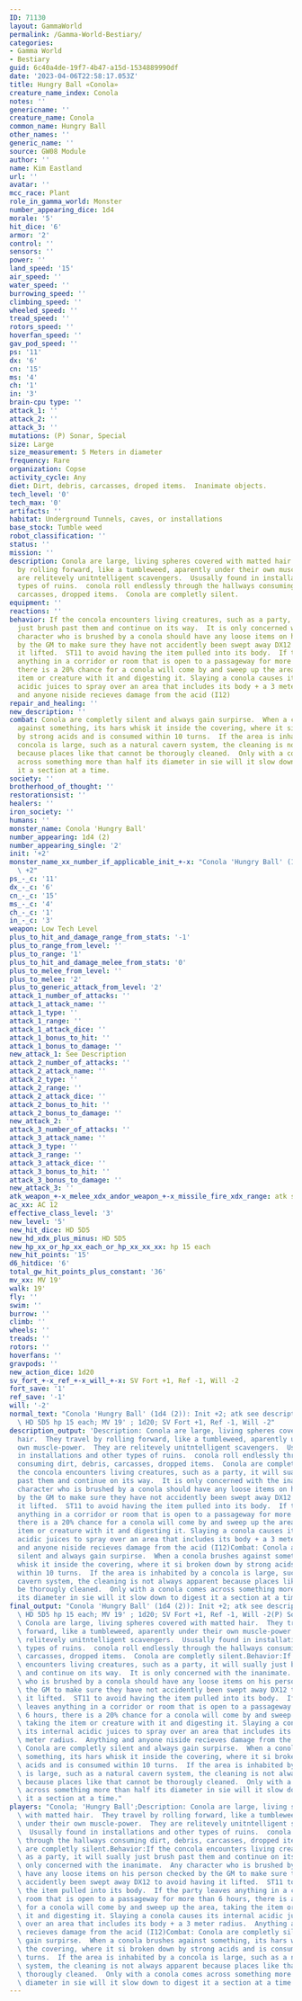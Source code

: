 ```yaml
---
ID: 71130
layout: GammaWorld
permalink: /Gamma-World-Bestiary/
categories:
- Gamma World
- Bestiary
guid: 6c40a4de-19f7-4b47-a15d-1534889990df
date: '2023-04-06T22:58:17.053Z'
title: Hungry Ball «Conola»
creature_name_index: Conola
notes: ''
genericname: ''
creature_name: Conola
common_name: Hungry Ball
other_names: ''
generic_name: ''
source: GW08 Module
author: ''
name: Kim Eastland
url: ''
avatar: ''
mcc_race: Plant
role_in_gamma_world: Monster
number_appearing_dice: 1d4
morale: '5'
hit_dice: '6'
armor: '2'
control: ''
sensors: ''
power: ''
land_speed: '15'
air_speed: ''
water_speed: ''
burrowing_speed: ''
climbing_speed: ''
wheeled_speed: ''
tread_speed: ''
rotors_speed: ''
hoverfan_speed: ''
gav_pod_speed: ''
ps: '11'
dx: '6'
cn: '15'
ms: '4'
ch: '1'
in: '3'
brain-cpu type: ''
attack_1: ''
attack_2: ''
attack_3: ''
mutations: (P) Sonar, Special
size: Large
size_measurement: 5 Meters in diameter
frequency: Rare
organization: Copse
activity_cycle: Any
diet: Dirt, debris, carcasses, droped items.  Inanimate objects.
tech_level: '0'
tech_max: '0'
artifacts: ''
habitat: Underground Tunnels, caves, or installations
base_stock: Tumble weed
robot_classification: ''
status: ''
mission: ''
description: Conola are large, living spheres covered with matted hair.  They travel
  by rolling forward, like a tumbleweed, aparently under their own muscle-power.  They
  are relitevely unitntelligent scavengers.  Ususally found in installations and other
  types of ruins.  conola roll endlessly through the hallways consuming dirt, debris,
  carcasses, dropped items.  Conola are completly silent.
equipment: ''
reactions: ''
behavior: If the concola encounters living creatures, such as a party, it will sually
  just brush past them and continue on its way.  It is only concerned with the inanimate.  Any
  character who is brushed by a conola should have any loose items on his person checked
  by the GM to make sure they have not accidently been swept away DX12 to avoid having
  it lifted.  ST11 to avoid having the item pulled into its body.  If the party leaves
  anything in a corridor or room that is open to a passageway for more than 6 hours,
  there is a 20% chance for a conola will come by and sweep up the area, taking the
  item or creature with it and digesting it. Slaying a conola causes its internal
  acidic juices to spray over an area that includes its body + a 3 meter radius.  Anything
  and anyone niside recieves damage from the acid (I12)
repair_and_healing: ''
new_description: ''
combat: Conola are completly silent and always gain surpirse.  When a conola brushes
  against something, its hars whisk it inside the covering, where it si broken down
  by strong acids and is consumed within 10 turns.  If the area is inhabited by a
  concola is large, such as a natural cavern system, the cleaning is not always apparent
  because places like that cannot be thorougly cleaned.  Only with a conola comes
  across something more than half its diameter in sie will it slow down to digest
  it a section at a time.
society: ''
brotherhood_of_thought: ''
restorationsist: ''
healers: ''
iron_society: ''
humans: ''
monster_name: Conola 'Hungry Ball'
number_appearing: 1d4 (2)
number_appearing_single: '2'
init: '+2'
monster_name_xx_number_if_applicable_init_+-x: "Conola 'Hungry Ball' (1d4 (2)): Init\
  \ +2"
ps_-_c: '11'
dx_-_c: '6'
cn_-_c: '15'
ms_-_c: '4'
ch_-_c: '1'
in_-_c: '3'
weapon: Low Tech Level
plus_to_hit_and_damage_range_from_stats: '-1'
plus_to_range_from_level: ''
plus_to_range: '1'
plus_to_hit_and_damage_melee_from_stats: '0'
plus_to_melee_from_level: ''
plus_to_melee: '2'
plus_to_generic_attack_from_level: '2'
attack_1_number_of_attacks: ''
attack_1_attack_name: ''
attack_1_type: ''
attack_1_range: ''
attack_1_attack_dice: ''
attack_1_bonus_to_hit: ''
attack_1_bonus_to_damage: ''
new_attack_1: See Description
attack_2_number_of_attacks: ''
attack_2_attack_name: ''
attack_2_type: ''
attack_2_range: ''
attack_2_attack_dice: ''
attack_2_bonus_to_hit: ''
attack_2_bonus_to_damage: ''
new_attack_2: ''
attack_3_number_of_attacks: ''
attack_3_attack_name: ''
attack_3_type: ''
attack_3_range: ''
attack_3_attack_dice: ''
attack_3_bonus_to_hit: ''
attack_3_bonus_to_damage: ''
new_attack_3: ''
atk_weapon_+-x_melee_xdx_andor_weapon_+-x_missile_fire_xdx_range: atk see description
ac_xx: AC 12
effective_class_level: '3'
new_level: '5'
new_hit_dice: HD 5D5
new_hd_xdx_plus_minus: HD 5D5
new_hp_xx_or_hp_xx_each_or_hp_xx_xx_xx: hp 15 each
new_hit_points: '15'
d6_hitdice: '6'
total_gw_hit_points_plus_constant: '36'
mv_xx: MV 19'
walk: 19'
fly: ''
swim: ''
burrow: ''
climb: ''
wheels: ''
treads: ''
rotors: ''
hoverfans: ''
gravpods: ''
new_action_dice: 1d20
sv_fort_+-x_ref_+-x_will_+-x: SV Fort +1, Ref -1, Will -2
fort_save: '1'
ref_save: '-1'
will: '-2'
normal_text: "Conola 'Hungry Ball' (1d4 (2)): Init +2; atk see description; AC 12;\
  \ HD 5D5 hp 15 each; MV 19' ; 1d20; SV Fort +1, Ref -1, Will -2"
description_output: 'Description: Conola are large, living spheres covered with matted
  hair.  They travel by rolling forward, like a tumbleweed, aparently under their
  own muscle-power.  They are relitevely unitntelligent scavengers.  Ususally found
  in installations and other types of ruins.  conola roll endlessly through the hallways
  consuming dirt, debris, carcasses, dropped items.  Conola are completly silent.Behavior:If
  the concola encounters living creatures, such as a party, it will sually just brush
  past them and continue on its way.  It is only concerned with the inanimate.  Any
  character who is brushed by a conola should have any loose items on his person checked
  by the GM to make sure they have not accidently been swept away DX12 to avoid having
  it lifted.  ST11 to avoid having the item pulled into its body.  If the party leaves
  anything in a corridor or room that is open to a passageway for more than 6 hours,
  there is a 20% chance for a conola will come by and sweep up the area, taking the
  item or creature with it and digesting it. Slaying a conola causes its internal
  acidic juices to spray over an area that includes its body + a 3 meter radius.  Anything
  and anyone niside recieves damage from the acid (I12)Combat: Conola are completly
  silent and always gain surpirse.  When a conola brushes against something, its hars
  whisk it inside the covering, where it si broken down by strong acids and is consumed
  within 10 turns.  If the area is inhabited by a concola is large, such as a natural
  cavern system, the cleaning is not always apparent because places like that cannot
  be thorougly cleaned.  Only with a conola comes across something more than half
  its diameter in sie will it slow down to digest it a section at a time.'
final_output: "Conola 'Hungry Ball' (1d4 (2)): Init +2; atk see description; AC 12;\
  \ HD 5D5 hp 15 each; MV 19' ; 1d20; SV Fort +1, Ref -1, Will -2(P) Sonar, SpecialDescription:\
  \ Conola are large, living spheres covered with matted hair.  They travel by rolling\
  \ forward, like a tumbleweed, aparently under their own muscle-power.  They are\
  \ relitevely unitntelligent scavengers.  Ususally found in installations and other\
  \ types of ruins.  conola roll endlessly through the hallways consuming dirt, debris,\
  \ carcasses, dropped items.  Conola are completly silent.Behavior:If the concola\
  \ encounters living creatures, such as a party, it will sually just brush past them\
  \ and continue on its way.  It is only concerned with the inanimate.  Any character\
  \ who is brushed by a conola should have any loose items on his person checked by\
  \ the GM to make sure they have not accidently been swept away DX12 to avoid having\
  \ it lifted.  ST11 to avoid having the item pulled into its body.  If the party\
  \ leaves anything in a corridor or room that is open to a passageway for more than\
  \ 6 hours, there is a 20% chance for a conola will come by and sweep up the area,\
  \ taking the item or creature with it and digesting it. Slaying a conola causes\
  \ its internal acidic juices to spray over an area that includes its body + a 3\
  \ meter radius.  Anything and anyone niside recieves damage from the acid (I12)Combat:\
  \ Conola are completly silent and always gain surpirse.  When a conola brushes against\
  \ something, its hars whisk it inside the covering, where it si broken down by strong\
  \ acids and is consumed within 10 turns.  If the area is inhabited by a concola\
  \ is large, such as a natural cavern system, the cleaning is not always apparent\
  \ because places like that cannot be thorougly cleaned.  Only with a conola comes\
  \ across something more than half its diameter in sie will it slow down to digest\
  \ it a section at a time."
players: "Conola; 'Hungry Ball';Description: Conola are large, living spheres covered\
  \ with matted hair.  They travel by rolling forward, like a tumbleweed, aparently\
  \ under their own muscle-power.  They are relitevely unitntelligent scavengers.\
  \  Ususally found in installations and other types of ruins.  conola roll endlessly\
  \ through the hallways consuming dirt, debris, carcasses, dropped items.  Conola\
  \ are completly silent.Behavior:If the concola encounters living creatures, such\
  \ as a party, it will sually just brush past them and continue on its way.  It is\
  \ only concerned with the inanimate.  Any character who is brushed by a conola should\
  \ have any loose items on his person checked by the GM to make sure they have not\
  \ accidently been swept away DX12 to avoid having it lifted.  ST11 to avoid having\
  \ the item pulled into its body.  If the party leaves anything in a corridor or\
  \ room that is open to a passageway for more than 6 hours, there is a 20% chance\
  \ for a conola will come by and sweep up the area, taking the item or creature with\
  \ it and digesting it. Slaying a conola causes its internal acidic juices to spray\
  \ over an area that includes its body + a 3 meter radius.  Anything and anyone niside\
  \ recieves damage from the acid (I12)Combat: Conola are completly silent and always\
  \ gain surpirse.  When a conola brushes against something, its hars whisk it inside\
  \ the covering, where it si broken down by strong acids and is consumed within 10\
  \ turns.  If the area is inhabited by a concola is large, such as a natural cavern\
  \ system, the cleaning is not always apparent because places like that cannot be\
  \ thorougly cleaned.  Only with a conola comes across something more than half its\
  \ diameter in sie will it slow down to digest it a section at a time.  |"
---
```

</br>
